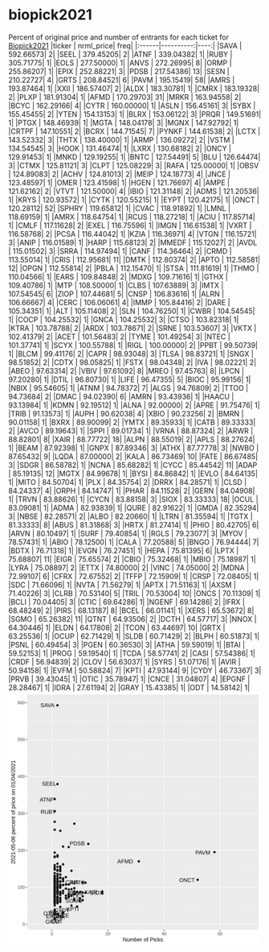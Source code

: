 # biopick2021
Percent of original price and number of entrants for each ticket for [Biopick2021](https://twitter.com/hashtag/Biopick2021)
|ticker | nrml_price| freq|
|:------|----------:|----:|
|SAVA   |  592.66573|    2|
|SEEL   |  379.45205|    2|
|ATNF   |  339.04382|    1|
|RUBY   |  305.71775|    1|
|EOLS   |  277.50000|    1|
|ANVS   |  272.26995|    8|
|ORMP   |  255.86207|    1|
|EPIX   |  252.88221|    3|
|PDSB   |  217.54386|   13|
|SESN   |  210.22727|    4|
|GRTS   |  208.84521|    6|
|PAVM   |  195.15419|   58|
|AMRS   |  193.87464|    1|
|XXII   |  186.57407|    2|
|ALDX   |  183.30781|    1|
|CMRX   |  183.19328|    2|
|PLXP   |  181.91304|    1|
|AFMD   |  170.29703|   31|
|MRKR   |  163.94558|    2|
|BCYC   |  162.29166|    4|
|CYTR   |  160.00000|    1|
|ASLN   |  156.45161|    3|
|SYBX   |  155.45455|    2|
|YTEN   |  154.13153|    1|
|BLRX   |  153.06122|    3|
|PRQR   |  149.51691|    1|
|PTGX   |  148.46939|    1|
|MGTA   |  148.04178|    3|
|MGNX   |  147.92792|    1|
|CRTPF  |  147.10551|    2|
|BCRX   |  144.71545|    7|
|PYNKF  |  144.61538|    2|
|LCTX   |  143.52332|    3|
|THTX   |  138.40000|    1|
|ARMP   |  136.09272|    2|
|VSTM   |  134.54545|    3|
|HOOK   |  131.46474|    1|
|LXRX   |  130.68182|    2|
|ONCY   |  129.91453|    1|
|MNKD   |  129.19255|    1|
|BNTC   |  127.54491|    5|
|BLU    |  126.64474|    3|
|CTMX   |  125.81121|    3|
|CLPT   |  125.08229|    3|
|RAFA   |  125.00000|    1|
|OBSV   |  124.89083|    2|
|ACHV   |  124.81013|    2|
|MEIP   |  124.18773|    4|
|JNCE   |  123.48597|    1|
|OMER   |  123.41598|    1|
|HGEN   |  121.76697|    4|
|AMPE   |  121.62162|    2|
|VTVT   |  121.50000|    4|
|IBIO   |  121.31148|    2|
|ADMS   |  121.20536|    1|
|KRYS   |  120.93572|    1|
|CYTK   |  120.55215|    1|
|EYPT   |  120.42175|    1|
|ONCT   |  120.28112|   52|
|SPHRY  |  119.65812|    1|
|CVAC   |  118.91892|    1|
|LMNL   |  118.69159|    1|
|AMRX   |  118.64754|    1|
|RCUS   |  118.27218|    1|
|ACIU   |  117.85714|    1|
|CMLF   |  117.11628|    2|
|EXEL   |  116.75596|    1|
|IMGN   |  116.61538|    1|
|VXRT   |  116.58768|    2|
|PCSA   |  116.44042|    1|
|KZIA   |  116.36971|    4|
|VTGN   |  116.15721|    3|
|ANIP   |  116.01589|    1|
|HARP   |  115.68123|    2|
|MMEDF  |  115.12027|    2|
|AVDL   |  115.01502|    3|
|SRRA   |  114.97494|    1|
|CANF   |  114.36464|    2|
|CRMD   |  113.55014|    1|
|CRIS   |  112.95681|   11|
|DMTK   |  112.80374|    2|
|APTO   |  112.58581|   12|
|OPGN   |  112.55814|    2|
|PBLA   |  112.15470|    1|
|STSA   |  111.81619|    1|
|THMO   |  110.04566|    1|
|EARS   |  109.84848|    2|
|MDXG   |  109.71616|    1|
|GTHX   |  109.40786|    1|
|MTP    |  108.50000|    1|
|CLBS   |  107.63889|    3|
|IMTX   |  107.54545|    6|
|ZIOP   |  107.44681|    5|
|CNSP   |  106.83616|    1|
|ALRN   |  106.66667|    4|
|CERC   |  106.06061|    4|
|IMMP   |  105.84416|    2|
|DARE   |  105.34351|    1|
|ALT    |  105.11408|    2|
|SLN    |  104.76250|    1|
|CWBR   |  104.54545|    1|
|COCP   |  104.25532|    1|
|GNCA   |  104.25532|    3|
|CTSO   |  103.82318|    1|
|KTRA   |  103.78788|    2|
|ARDX   |  103.78671|    2|
|SRNE   |  103.53607|    3|
|VKTX   |  102.41379|    2|
|ACET   |  101.56483|    2|
|TYME   |  101.49254|    3|
|NTEC   |  101.37741|    1|
|SCYX   |  100.55788|    1|
|RIGL   |  100.00000|    2|
|PPBT   |   99.50739|    1|
|BLCM   |   99.41176|    2|
|CAPR   |   98.93048|    3|
|TLSA   |   98.83721|    1|
|SNGX   |   98.51852|    2|
|CDTX   |   98.05825|    1|
|FSTX   |   98.04348|    2|
|IVA    |   98.02221|    2|
|ABEO   |   97.63314|    2|
|VBIV   |   97.61092|    8|
|MREO   |   97.45763|    8|
|LPCN   |   97.20280|    1|
|DTIL   |   96.80730|    1|
|LIFE   |   96.47355|    5|
|BIOC   |   95.99156|    1|
|NBIX   |   95.54605|    1|
|ATNM   |   94.78372|    7|
|ALGS   |   94.76809|    2|
|TTOO   |   94.73684|    2|
|DMAC   |   94.02390|    6|
|AMRN   |   93.43936|    1|
|HAACU  |   93.13984|    1|
|KDMN   |   92.19512|    1|
|ALNA   |   92.00000|    2|
|APRE   |   91.75476|    1|
|TRIB   |   91.13573|    1|
|AUPH   |   90.62038|    4|
|XBIO   |   90.23256|    2|
|BMRN   |   90.01158|    1|
|BXRX   |   89.90099|    2|
|YMTX   |   89.35933|    1|
|CATB   |   89.33333|    2|
|AVCO   |   89.19643|    1|
|SPPI   |   89.01734|    1|
|VRNA   |   88.87324|    2|
|ARWR   |   88.82801|    8|
|XAIR   |   88.77722|   18|
|ALPN   |   88.55019|    2|
|APLS   |   88.27624|    1|
|BEAM   |   87.92398|    1|
|GNPX   |   87.89346|    3|
|ATHX   |   87.77778|    3|
|NWBO   |   87.65432|    9|
|LQDA   |   87.00000|    2|
|KALA   |   86.73469|   10|
|FATE   |   86.67485|    3|
|SDGR   |   86.58782|    1|
|NCNA   |   85.68282|    1|
|CYCC   |   85.44542|   11|
|ADAP   |   85.19135|   12|
|MGTX   |   84.99678|    1|
|BYSI   |   84.86842|    1|
|EVLO   |   84.64135|    1|
|MITO   |   84.50704|    1|
|PLX    |   84.35754|    2|
|DRRX   |   84.28571|    1|
|CLSD   |   84.24337|    4|
|ORPH   |   84.14747|    1|
|PHAR   |   84.11528|    2|
|GERN   |   84.04908|    1|
|TRVN   |   83.88626|    1|
|CYCN   |   83.88158|    3|
|SIOX   |   83.33333|   18|
|OCUL   |   83.09081|    1|
|ADMA   |   82.93839|    1|
|QURE   |   82.91622|    1|
|GMDA   |   82.35294|    3|
|NBSE   |   82.28571|    2|
|ALBO   |   82.20660|    1|
|LTRN   |   81.35594|    1|
|TGTX   |   81.33333|    8|
|ABUS   |   81.31868|    3|
|HRTX   |   81.27414|    1|
|PHIO   |   80.42705|    6|
|ARVN   |   80.10497|    1|
|SURF   |   79.40854|    1|
|RGLS   |   79.23077|    3|
|MYOV   |   78.57431|    1|
|ABIO   |   78.12500|    1|
|CALA   |   77.20588|    5|
|BNGO   |   76.94444|    7|
|BDTX   |   76.71318|    1|
|EVGN   |   76.27451|    1|
|HEPA   |   75.81395|    6|
|LPTX   |   75.68807|   11|
|EIGR   |   75.65574|    2|
|CBIO   |   75.32468|    1|
|MBIO   |   75.18987|    1|
|LYRA   |   75.08897|    2|
|ETTX   |   74.80000|    2|
|VINC   |   74.05000|    2|
|MDNA   |   72.99107|    6|
|CFRX   |   72.67552|    2|
|TFFP   |   72.15909|    1|
|CRSP   |   72.08405|    1|
|SDC    |   71.66096|    1|
|NVTA   |   71.56279|    1|
|APTX   |   71.51163|    1|
|AXSM   |   71.40226|    3|
|CLRB   |   70.53140|    5|
|TRIL   |   70.53004|   10|
|ONCS   |   70.11309|    1|
|BCLI   |   70.04405|    3|
|CTIC   |   69.64286|    1|
|NGENF  |   69.14286|    2|
|IFRX   |   68.48249|    2|
|PIRS   |   68.13187|    8|
|BCEL   |   66.01141|    1|
|XERS   |   65.53672|    8|
|SGMO   |   65.26382|   11|
|QTNT   |   64.93506|    2|
|DCTH   |   64.57717|    3|
|NNOX   |   64.30446|    1|
|ELDN   |   64.17808|    2|
|TCON   |   63.44697|   10|
|GRTX   |   63.25536|    1|
|OCUP   |   62.71429|    1|
|SLDB   |   60.71429|    2|
|BLPH   |   60.51873|    1|
|PSNL   |   60.49454|    3|
|PGEN   |   60.36530|    3|
|ATHA   |   59.59019|    1|
|BTAI   |   59.52153|    1|
|PROG   |   59.19540|    1|
|TCDA   |   58.57741|    2|
|CASI   |   57.54386|    1|
|CRDF   |   56.94839|    2|
|CLOV   |   56.63037|    1|
|SYRS   |   51.07176|    1|
|AVIR   |   50.94158|    1|
|EVFM   |   50.58824|    7|
|KPTI   |   47.93144|    9|
|CYDY   |   46.73367|    3|
|PRVB   |   39.43045|    1|
|OTIC   |   35.78947|    1|
|CNCE   |   31.04807|    4|
|EPGNF  |   28.28467|    1|
|IDRA   |   27.61194|    2|
|GRAY   |   15.43385|    1|
|ODT    |   14.58142|    1|
![retvspicks](biopicks.png?raw=true)
